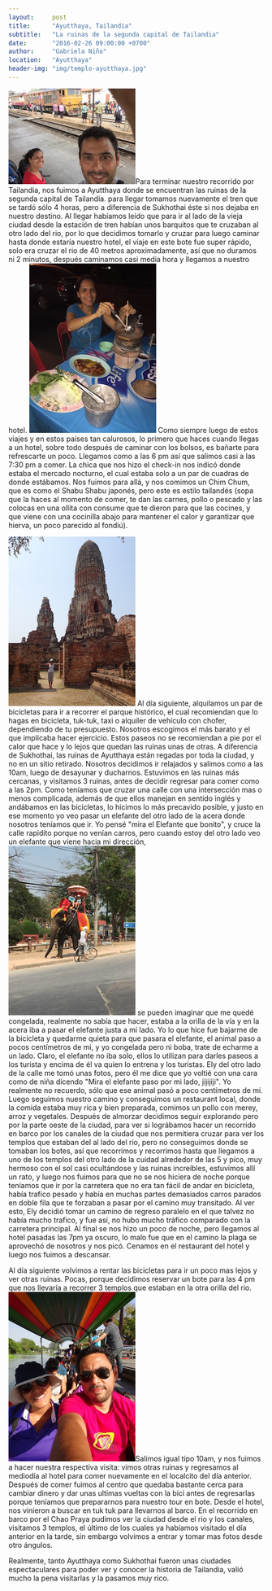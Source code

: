 ```yaml
---
layout:     post
title:      "Ayutthaya, Tailandia"
subtitle:   "La ruinas de la segunda capital de Tailandia"
date:       "2016-02-26 09:00:00 +0700"
author:     "Gabriela Niño"
location:   "Ayutthaya"
header-img: "img/templo-ayutthaya.jpg"
---
```


![L: Estación del tren][1]Para terminar nuestro recorrido por Tailandia, nos fuimos a Ayutthaya donde se encuentran las ruinas de la segunda capital de Tailandia.
para llegar tomamos nuevamente el tren que se tardó sólo 4 horas, pero a diferencia de Sukhothai éste si nos dejaba en nuestro destino. Al llegar habíamos leído que para ir al lado 
de la vieja ciudad desde la estación de tren habían unos barquitos que te cruzaban al otro lado del rio, por lo que decidimos tomarlo y cruzar para luego caminar hasta donde estaría 
nuestro hotel, el viaje en este bote fue super rápido, solo era cruzar el rio de 40 metros aproximadamente, así que no duramos ni 2 minutos, después caminamos casi media hora y llegamos
a nuestro hotel. ![R: Chim Chum][2] Como siempre luego de estos viajes y en estos países tan calurosos, lo primero que haces cuando llegas a un hotel, sobre todo después de caminar con los bolsos,
es bañarte para refrescarte un poco. Llegamos como a las 6 pm así que salimos casi a las 7:30 pm a comer. La chica que nos hizo el check-in nos indicó donde estaba el mercado nocturno, el cual 
estaba solo a un par de cuadras de donde estábamos. Nos fuimos para allá, y nos comimos un Chim Chum, que es como el Shabu Shabu japonés, pero este es estilo tailandés (sopa que la haces al 
momento de comer, te dan las carnes, pollo o pescado y las colocas en una ollita con consume que te dieron para que las cocines, y que viene con una cocinilla abajo para mantener el calor
y garantizar que hierva, un poco parecido al fondiú).


![L: Parque histórico][3] Al día siguiente, alquilamos un par de  bicicletas para ir a recorrer el parque histórico, el cual recomiendan que lo hagas en  bicicleta, tuk-tuk, taxi o alquiler 
de vehículo con chofer, dependiendo de tu presupuesto. Nosotros escogimos el más barato y el que implicaba hacer ejercicio. Estos paseos no se recomiendan a pie por el calor que hace y lo lejos 
que quedan las ruinas unas de otras. A diferencia de Sukhothai, las ruinas de Ayutthaya están regadas por toda la ciudad, y no en un sitio retirado. Nosotros decidimos ir relajados y salimos 
como a las 10am, luego de desayunar y ducharnos. Estuvimos en  las ruinas más cercanas, y visitamos 3 ruinas, antes de decidir regresar para comer como a las 2pm. Como teníamos que cruzar 
una calle con una intersección mas o menos complicada, además de que ellos manejan en sentido inglés y andábamos en las bicicletas, lo hicimos lo más precavido posible, y justo en ese momento 
yo veo pasar un elefante del otro lado de la acera donde nosotros teníamos que ir. Yo pensé "mira el Elefante que bonito", y cruce la calle rapidíto porque no venían carros, pero cuando estoy 
del otro lado veo un elefante que viene  hacia mi dirección, ![R: Elefante en la vía][4] se pueden imaginar que me quedé congelada, realmente no sabía que hacer, estaba a la orilla de la vía 
y en la acera iba a pasar el elefante justa a mi lado. Yo lo que hice fue bajarme de la bicicleta y quedarme quieta para que pasara el elefante, el animal paso a pocos centímetros de mi, y yo 
congelada pero ni boba, trate de echarme a un lado. Claro, el elefante no iba solo, ellos lo utilizan para darles paseos a los turista y encima de él va quien lo entrena y los turistas. Ely del 
otro lado de la calle me tomó unas fotos, pero él me dice que yo voltié con una cara como de niña dicendo "Mira el elefante paso por mi lado, jijijiji". Yo realmente no recuerdo, sólo que ese 
animal pasó a poco centímetros de mí. Luego seguimos nuestro camino y conseguimos un restaurant local, donde la comida estaba muy rica y bien preparada, comimos un pollo con merey, arroz y vegetales. 
Después de almorzar decidimos seguir explorando pero por la parte oeste de la ciudad, para ver si lográbamos hacer un recorrido en barco por los canales de la ciudad que nos permitiera cruzar para ver 
los templos que estaban del al lado del rio, pero no conseguimos donde se tomaban los botes, así que recorrimos y recorrimos hasta que llegamos a uno de los templos del otro lado de la cuidad alrededor 
de las 5 y pico, muy hermoso con el sol casi ocultándose y las ruinas increíbles, estuvimos allí un rato, y luego nos fuimos para que no se nos hiciera de noche porque teníamos que ir por la carretera
que no era tan fácil de andar en bicicleta, había trafico pesado y había en muchas partes demasiados carros parados en doble fila que te forzaban a pasar por el camino muy transitado. Al ver esto, Ely 
decidió tomar un camino de regreso paralelo en el que talvez no había mucho trafico, y fue así, no hubo mucho tráfico comparado con la carretera principal. Al final se nos hizo un poco de noche, pero 
llegamos al hotel pasadas las  7pm ya oscuro, lo malo fue que en el camino la plaga se aprovechó de nosotros y nos picó. Cenamos en el restaurant del hotel y luego nos fuimos a descansar.


Al día siguiente volvimos a rentar las bicicletas para ir un poco mas lejos y ver otras ruinas. Pocas, porque decidimos reservar un bote para las 4 pm que nos llevaría a recorrer 3 templos 
que estaban en la otra orilla del rio. ![R: Paseo en lancha][5]Salimos igual tipo 10am, y nos fuimos a hacer nuestra respectiva visita: vimos otras ruinas y regresamos al mediodía al hotel para comer 
nuevamente en el localcito del día anterior. Después de comer fuimos al centro que quedaba bastante cerca para cambiar dinero y dar unas ultimas vueltas con la bici antes de regresarlas porque 
teníamos que prepararnos para nuestro tour en bote.  Desde el hotel, nos vinieron a buscar en tuk tuk para llevarnos al barco. En el recorrido en barco por el Chao Praya pudimos ver la ciudad desde
el rio y los canales, visitamos 3 templos, el último de los cuales ya habíamos visitado el día anterior en la tarde, sin embargo volvimos a entrar y tomar mas fotos desde otro ángulos. 

Realmente, tanto Ayutthaya como Sukhothai fueron unas ciudades espectaculares para poder ver y conocer la historia de Tailandia, valió mucho la pena visitarlas y la pasamos muy rico.

[1]: /img/estacion-tren.jpg
[2]: /img/chun-chun.jpg
[3]: /img/park-historico.jpg
[4]: /img/elefante.jpg
[5]: /img/paseo-lancha.jpg
